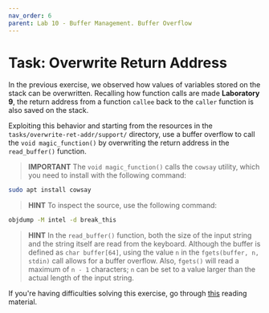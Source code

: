 ```yaml
---
nav_order: 6
parent: Lab 10 - Buffer Management. Buffer Overflow
---
```


# Task: Overwrite Return Address

In the previous exercise, we observed how values of variables stored on the stack can be overwritten.
Recalling how function calls are made **Laboratory 9**, the return address from a function `callee` back to the `caller` function is also saved on the stack.

Exploiting this behavior and starting from the resources in the `tasks/overwrite-ret-addr/support/` directory, use a buffer overflow to call the `void magic_function()` by overwriting the return address in the `read_buffer()` function.

> **IMPORTANT** The `void magic_function()` calls the `cowsay` utility, which you need to install with the following command:

```Bash
sudo apt install cowsay
```

> **HINT** To inspect the source, use the following command:

```Bash
objdump -M intel -d break_this
```

> **HINT** In the `read_buffer()` function, both the size of the input string and the string itself are read from the keyboard.
> Although the buffer is defined as `char buffer[64]`, using the value `n` in the `fgets(buffer, n, stdin)` call allows for a buffer overflow.
> Also, `fgets()` will read a maximum of `n - 1` characters;
> `n` can be set to a value larger than the actual length of the input string.

If you're having difficulties solving this exercise, go through [this](../../reading/overflow-vuln.md) reading material.
